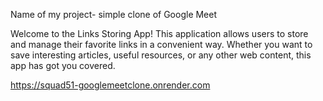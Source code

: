 Name of my project- simple clone of Google Meet


Welcome to the Links Storing App! This application allows users to store and manage their favorite links in a convenient way. Whether you want to save interesting articles, useful resources, or any other web content, this app has got you covered.


https://squad51-googlemeetclone.onrender.com
